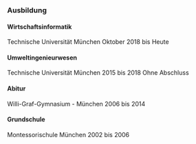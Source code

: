 ### Ausbildung

#### Wirtschaftsinformatik
Technische Universität München
Oktober 2018 bis Heute

#### Umweltingenieurwesen
Technische Universität München
2015 bis 2018 
Ohne Abschluss

#### Abitur
Willi-Graf-Gymnasium - München
2006 bis 2014

#### Grundschule
Montessorischule München
2002 bis 2006
